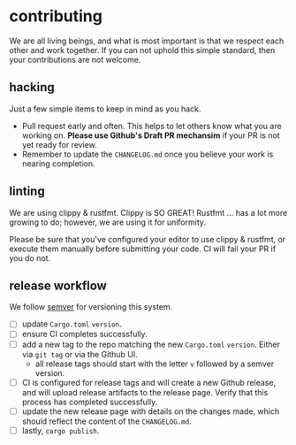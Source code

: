 contributing
============
We are all living beings, and what is most important is that we respect each other and work together. If you can not uphold this simple standard, then your contributions are not welcome.

## hacking
Just a few simple items to keep in mind as you hack.

- Pull request early and often. This helps to let others know what you are working on. **Please use Github's Draft PR mechansim** if your PR is not yet ready for review.
- Remember to update the `CHANGELOG.md` once you believe your work is nearing completion.

## linting
We are using clippy & rustfmt. Clippy is SO GREAT! Rustfmt ... has a lot more growing to do; however, we are using it for uniformity.

Please be sure that you've configured your editor to use clippy & rustfmt, or execute them manually before submitting your code. CI will fail your PR if you do not.

## release workflow
We follow [semver](https://semver.org/spec/v2.0.0.html) for versioning this system.

- [ ] update `Cargo.toml` `version`.
- [ ] ensure CI completes successfully.
- [ ] add a new tag to the repo matching the new `Cargo.toml` `version`. Either via `git tag` or via the Github UI.
    - all release tags should start with the letter `v` followed by a semver version.
- [ ] CI is configured for release tags and will create a new Github release, and will upload release artifacts to the release page. Verify that this process has completed successfully.
- [ ] update the new release page with details on the changes made, which should reflect the content of the `CHANGELOG.md`.
- [ ] lastly, `cargo publish`.

